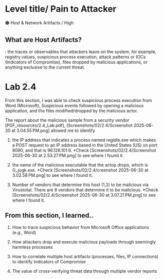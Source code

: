 # Level title/ Pain to Attacker 
🟠 Host & Network Artifacts / High 

## What are Host Artifacts? 
: the traces or observables that attackers leave on the system, for example, registry values, suspicious process execution, attack patterns or IOCs (Indicators of Compromise), files dropped by malicious applications, or anything exclusive to the current threat. 


# Lab 2.4 
From this section, I was able to check suspicious process execution from Word (Microsoft), Suspicious events followed by opening a malicious application, and the files modified/dropped by the malicious actor. 

The report about the malicious sample from a security vendor [PDF_resources/2.4_Lab.pdf], [Screenshots/02/2.4/Screenshot 2025-06-30 at 3.04.55 PM.png] allowed me to identify 

1. the IP address that indicates a process named regidle.exe which makes a POST request to an IP address based in the United States (US) on port 8080, and that is 96.126.101.6.
*Check [Screenshots/02/2.4/Screenshot 2025-06-30 at 2.53.27 PM.png] to see where I found it. 

2. the name of the malicious executable that the actop drops, which is G_jugk.exe. 
*Check [Screenshots/02/2.4/creenshot 2025-06-30 at 3.02.58 PM.png] to see where I found it. 

3. Number of vendors that determine this host (1,2) to be malicious via Virustotal. There are 9 vendors that determine it to be malicious. 
*Check [Screenshots/02/2.4/Screenshot 2025-06-30 at 3.07.21 PM.png] to see where I found it.  



## From this section, I learned.. 
1. How to trace suspicious behavior from Microsoft Office applications (e.g., Word)

2. How attackers drop and execute malicious payloads through seemingly harmless processes

3. How to correlate multiple host artifacts (processes, files, IP connections) to identify Indicators of Compromise

4. The value of cross-verifying threat data through multiple vendor reports

